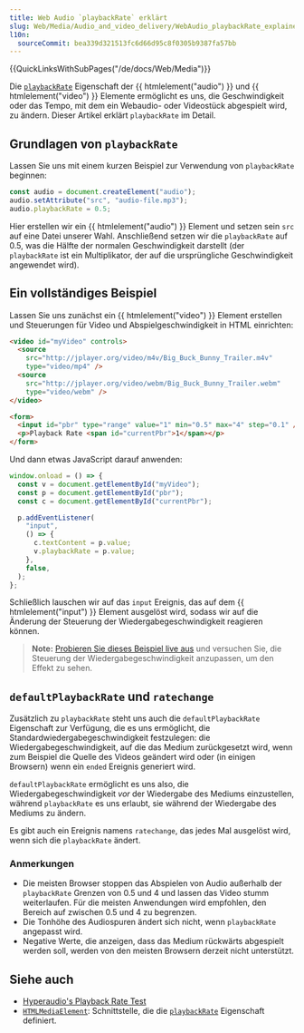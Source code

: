 ```yaml
---
title: Web Audio `playbackRate` erklärt
slug: Web/Media/Audio_and_video_delivery/WebAudio_playbackRate_explained
l10n:
  sourceCommit: bea339d321513fc6d66d95c8f0305b9387fa57bb
---
```


{{QuickLinksWithSubPages("/de/docs/Web/Media")}}

Die [`playbackRate`](/de/docs/Web/API/HTMLMediaElement/playbackRate) Eigenschaft der {{ htmlelement("audio") }} und {{ htmlelement("video") }} Elemente ermöglicht es uns, die Geschwindigkeit oder das Tempo, mit dem ein Webaudio- oder Videostück abgespielt wird, zu ändern. Dieser Artikel erklärt `playbackRate` im Detail.

## Grundlagen von `playbackRate`

Lassen Sie uns mit einem kurzen Beispiel zur Verwendung von `playbackRate` beginnen:

```js
const audio = document.createElement("audio");
audio.setAttribute("src", "audio-file.mp3");
audio.playbackRate = 0.5;
```

Hier erstellen wir ein {{ htmlelement("audio") }} Element und setzen sein `src` auf eine Datei unserer Wahl. Anschließend setzen wir die `playbackRate` auf 0.5, was die Hälfte der normalen Geschwindigkeit darstellt (der `playbackRate` ist ein Multiplikator, der auf die ursprüngliche Geschwindigkeit angewendet wird).

## Ein vollständiges Beispiel

Lassen Sie uns zunächst ein {{ htmlelement("video") }} Element erstellen und Steuerungen für Video und Abspielgeschwindigkeit in HTML einrichten:

```html
<video id="myVideo" controls>
  <source
    src="http://jplayer.org/video/m4v/Big_Buck_Bunny_Trailer.m4v"
    type="video/mp4" />
  <source
    src="http://jplayer.org/video/webm/Big_Buck_Bunny_Trailer.webm"
    type="video/webm" />
</video>

<form>
  <input id="pbr" type="range" value="1" min="0.5" max="4" step="0.1" />
  <p>Playback Rate <span id="currentPbr">1</span></p>
</form>
```

Und dann etwas JavaScript darauf anwenden:

```js
window.onload = () => {
  const v = document.getElementById("myVideo");
  const p = document.getElementById("pbr");
  const c = document.getElementById("currentPbr");

  p.addEventListener(
    "input",
    () => {
      c.textContent = p.value;
      v.playbackRate = p.value;
    },
    false,
  );
};
```

Schließlich lauschen wir auf das `input` Ereignis, das auf dem {{ htmlelement("input") }} Element ausgelöst wird, sodass wir auf die Änderung der Steuerung der Wiedergabegeschwindigkeit reagieren können.

> **Note:** [Probieren Sie dieses Beispiel live aus](https://jsbin.com/UGIxoJis/1/edit) und versuchen Sie, die Steuerung der Wiedergabegeschwindigkeit anzupassen, um den Effekt zu sehen.

## `defaultPlaybackRate` und `ratechange`

Zusätzlich zu `playbackRate` steht uns auch die `defaultPlaybackRate` Eigenschaft zur Verfügung, die es uns ermöglicht, die Standardwiedergabegeschwindigkeit festzulegen: die Wiedergabegeschwindigkeit, auf die das Medium zurückgesetzt wird, wenn zum Beispiel die Quelle des Videos geändert wird oder (in einigen Browsern) wenn ein `ended` Ereignis generiert wird.

`defaultPlaybackRate` ermöglicht es uns also, die Wiedergabegeschwindigkeit _vor_ der Wiedergabe des Mediums einzustellen, während `playbackRate` es uns erlaubt, sie während der Wiedergabe des Mediums zu ändern.

Es gibt auch ein Ereignis namens `ratechange`, das jedes Mal ausgelöst wird, wenn sich die `playbackRate` ändert.

### Anmerkungen

- Die meisten Browser stoppen das Abspielen von Audio außerhalb der `playbackRate` Grenzen von 0.5 und 4 und lassen das Video stumm weiterlaufen. Für die meisten Anwendungen wird empfohlen, den Bereich auf zwischen 0.5 und 4 zu begrenzen.
- Die Tonhöhe des Audiospuren ändert sich nicht, wenn `playbackRate` angepasst wird.
- Negative Werte, die anzeigen, dass das Medium rückwärts abgespielt werden soll, werden von den meisten Browsern derzeit nicht unterstützt.

## Siehe auch

- [Hyperaudio's Playback Rate Test](https://hyperaud.io/lab/pbr-test/)
- [`HTMLMediaElement`](/de/docs/Web/API/HTMLMediaElement): Schnittstelle, die die [`playbackRate`](/de/docs/Web/API/HTMLMediaElement/playbackRate) Eigenschaft definiert.
